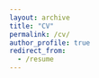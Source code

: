 ```yaml
---
layout: archive
title: "CV"
permalink: /cv/
author_profile: true
redirect_from:
  - /resume
---
```


<div id="adobe-dc-view" style="height: 1000px; width: 1000px; max-width:100vw"></div>
<script src="https://documentservices.adobe.com/view-sdk/viewer.js"></script>
<script type="text/javascript">
	document.addEventListener("adobe_dc_view_sdk.ready", function(){ 
		var adobeDCView = new AdobeDC.View({clientId: "6eeea004ae214c7dbed782ffe66ea6b8", divId: "adobe-dc-view"});
		adobeDCView.previewFile({
			content:{location: {url: "https://dqiaole.github.io/cv_qiaoledong.pdf"}},
			metaData:{fileName: "cv_dongqiaole.pdf"}
		}, {embedMode: "SIZED_CONTAINER"});
	});
</script>